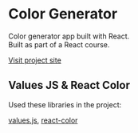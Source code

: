 # Color Generator

Color generator app built with React.
<br/>
Built as part of a React course.
<br/>

[Visit project site](https://obrm-color-generator.netlify.app)

## Values JS & React Color

Used these libraries in the project:

[values.js](https://github.com/noeldelgado/values.js), [react-color](https://casesandberg.github.io/react-color/)
